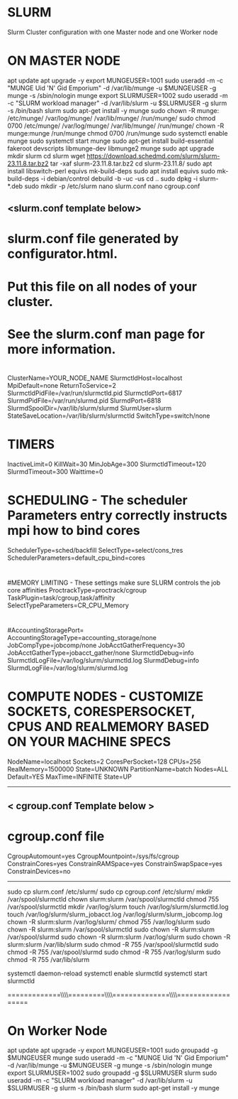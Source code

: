 # SLURM
Slurm Cluster configuration with one Master node and one Worker node

ON MASTER NODE
==============

apt update
apt  upgrade -y
export MUNGEUSER=1001
sudo useradd -m -c "MUNGE Uid 'N' Gid Emporium" -d /var/lib/munge -u $MUNGEUSER -g munge -s /sbin/nologin munge 
export SLURMUSER=1002 
sudo useradd -m -c "SLURM workload manager" -d /var/lib/slurm -u $SLURMUSER -g slurm -s /bin/bash slurm
sudo apt-get install -y munge
sudo chown -R munge: /etc/munge/ /var/log/munge/ /var/lib/munge/ /run/munge/
sudo chmod 0700 /etc/munge/ /var/log/munge/ /var/lib/munge/ /run/munge/
chown -R munge:munge /run/munge
chmod 0700 /run/munge
sudo systemctl enable munge
sudo systemctl start munge
sudo apt-get install build-essential fakeroot devscripts libmunge-dev libmunge2 munge
sudo apt upgrade
mkdir slurm
cd slurm
wget https://download.schedmd.com/slurm/slurm-23.11.8.tar.bz2
tar -xaf slurm-23.11.8.tar.bz2
cd slurm-23.11.8/
sudo apt install libswitch-perl equivs mk-build-deps
sudo apt install equivs
sudo mk-build-deps -i debian/control
debuild -b -uc -us
cd ..
sudo dpkg -i slurm-*.deb
sudo mkdir -p /etc/slurm
nano slurm.conf
nano cgroup.conf

<slurm.conf template below>
----------------------------

# slurm.conf file generated by configurator.html.
# Put this file on all nodes of your cluster.
# See the slurm.conf man page for more information.
#
ClusterName=YOUR_NODE_NAME
SlurmctldHost=localhost
MpiDefault=none
ReturnToService=2
SlurmctldPidFile=/var/run/slurmctld.pid
SlurmctldPort=6817
SlurmdPidFile=/var/run/slurmd.pid
SlurmdPort=6818
SlurmdSpoolDir=/var/lib/slurm/slurmd
SlurmUser=slurm
StateSaveLocation=/var/lib/slurm/slurmctld
SwitchType=switch/none
#
# TIMERS
InactiveLimit=0
KillWait=30
MinJobAge=300
SlurmctldTimeout=120
SlurmdTimeout=300
Waittime=0
# SCHEDULING - The scheduler Parameters entry correctly instructs mpi how to bind cores
SchedulerType=sched/backfill
SelectType=select/cons_tres
SchedulerParameters=default_cpu_bind=cores
#
#MEMORY LIMITING - These settings make sure SLURM controls the job core affinities
ProctrackType=proctrack/cgroup
TaskPlugin=task/cgroup,task/affinity
SelectTypeParameters=CR_CPU_Memory
#
#AccountingStoragePort=
AccountingStorageType=accounting_storage/none
JobCompType=jobcomp/none
JobAcctGatherFrequency=30
JobAcctGatherType=jobacct_gather/none
SlurmctldDebug=info
SlurmctldLogFile=/var/log/slurm/slurmctld.log
SlurmdDebug=info
SlurmdLogFile=/var/log/slurm/slurmd.log
#
# COMPUTE NODES - CUSTOMIZE SOCKETS, CORESPERSOCKET, CPUS AND REALMEMORY BASED ON YOUR MACHINE SPECS
NodeName=localhost Sockets=2 CoresPerSocket=128 CPUs=256 RealMemory=1500000 State=UNKNOWN
PartitionName=batch Nodes=ALL Default=YES MaxTime=INFINITE State=UP

-----------------------------------------------------------------------------------------------------

< cgroup.conf Template below >
--------------------------------

# cgroup.conf file
CgroupAutomount=yes
CgroupMountpoint=/sys/fs/cgroup
ConstrainCores=yes
ConstrainRAMSpace=yes
ConstrainSwapSpace=yes
ConstrainDevices=no

---------------------------------

sudo cp slurm.conf /etc/slurm/
sudo cp cgroup.conf /etc/slurm/
mkdir /var/spool/slurmctld
chown slurm:slurm /var/spool/slurmctld
chmod 755 /var/spool/slurmctld
mkdir  /var/log/slurm
touch /var/log/slurm/slurmctld.log
touch /var/log/slurm/slurm_jobacct.log /var/log/slurm/slurm_jobcomp.log
chown -R slurm:slurm /var/log/slurm/
chmod 755 /var/log/slurm
sudo chown -R slurm:slurm /var/spool/slurmctld
sudo chown -R slurm:slurm /var/spool/slurmd
sudo chown -R slurm:slurm /var/log/slurm
sudo chown -R slurm:slurm /var/lib/slurm
sudo chmod -R 755 /var/spool/slurmctld
sudo chmod -R 755 /var/spool/slurmd
sudo chmod -R 755 /var/log/slurm
sudo chmod -R 755 /var/lib/slurm

systemctl daemon-reload
systemctl enable slurmctld
systemctl start slurmctld

=============\\\\\\\\\=========\\\\\\\\==============\\\\\\\\\==================

On Worker Node
==============
apt update
apt upgrade -y
export MUNGEUSER=1001 
sudo groupadd -g $MUNGEUSER munge 
sudo useradd -m -c "MUNGE Uid 'N' Gid Emporium" -d /var/lib/munge -u $MUNGEUSER -g munge -s /sbin/nologin munge 
export SLURMUSER=1002
sudo groupadd -g $SLURMUSER slurm
sudo useradd -m -c "SLURM workload manager" -d /var/lib/slurm -u $SLURMUSER -g slurm -s /bin/bash slurm
sudo apt-get install -y munge





